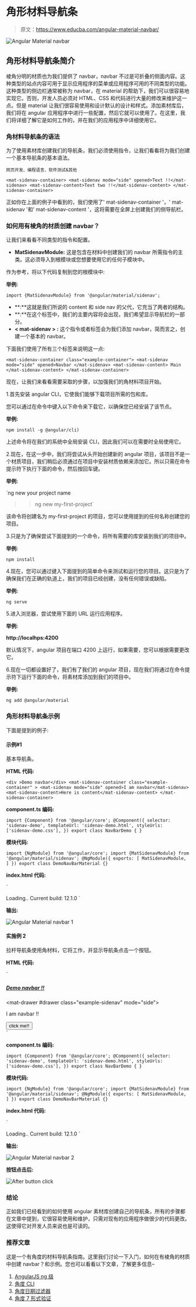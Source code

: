 # 角形材料导航条

> 原文：<https://www.educba.com/angular-material-navbar/>

![Angular Material navbar](img/98b00549690fd64b8285c49d64e369f2.png)



## 角形材料导航条简介

棱角分明的材质也为我们提供了 navbar，navbar 不过是可折叠的侧面内容。这种类型的站点内容可用于显示应用程序的菜单或应用程序可用的不同类型的功能。这种类型的侧边栏通常被称为 navbar，在 material 的帮助下，我们可以很容易地实现它。否则，开发人员必须对 HTML、CSS 和代码进行大量的修改来维护这一点。但是 material 让我们很容易使用和设计默认的设计和样式。添加素材库后，我们将在 angular 应用程序中进行一些配置，然后它就可以使用了。在这里，我们将详细了解它是如何工作的，并在我们的应用程序中详细使用它。

### 角材料导航条的语法

为了使用素材库创建我们的导航条，我们必须使用指令，让我们看看将为我们创建一个基本导航条的基本语法。

<small>网页开发、编程语言、软件测试&其他</small>

`<mat-sidenav-container>
<mat-sidenav mode="side" opened>Text !!</mat-sidenav>
<mat-sidenav-content>Text two !!</mat-sidenav-content>
</mat-sidenav-container>`

正如你在上面的例子中看到的，我们使用了' mat-sidenav-container '，' mat-sidenav '和' mat-sidenav-content '，这将需要在全屏上创建我们的侧导航栏。

### 如何用有棱角的材质创建 navbar？

让我们来看看不同类型的指令和配置。

*   **MatSidenavModule:** 这是包含在材料中创建我们的 navbar 所需指令的主类。这必须导入到根模块或您想要使用它的任何子模块中。

作为参考，将以下代码复制到您的根模块中:

**举例:**

`import {MatSidenavModule} from '@angular/material/sidenav';`

*   **<mat-sidenav-container>:**这就是我们所说的 content 和 side nav 的父代，它充当了两者的结构。
*   **<mat-side nav-content>:**在这个标签中，我们的主要内容将会出现，我们希望显示导航栏的一部分。
*   **< mat-sidenav > :** 这个指令或者标签会为我们添加 navbar，简而言之，创建一个基本的 navbar。

下面我们使用了所有三个标签来说明这一点:

`<mat-sidenav-container class="example-container">
<mat-sidenav mode="side" opened>Navbar </mat-sidenav>
<mat-sidenav-content> Main </mat-sidenav-content>
</mat-sidenav-container>`

现在，让我们来看看需要采取的步骤，以加强我们的角材料项目开始。

1.首先安装 angular CLI，它使我们能够下载项目所需的包和库。

您可以通过在命令中键入以下命令来下载它，以确保您已经安装了该节点。

**举例:**

`npm install -g @angular/cli)`

上述命令将在我们的系统中全局安装 CLI，因此我们可以在需要时全局使用它。

2.现在，在这一步中，我们将尝试从头开始创建新的 angular 项目，该项目不是一个材质项目，我们稍后必须通过在项目中安装材质依赖来添加它。所以只需在命令提示符下执行下面的命令，然后按回车键。

**举例:**

`ng new your project name
>> ng new my-first-project`

该命令将创建名为 my-first-project 的项目，您可以使用提到的任何名称创建您的项目。

3.只是为了确保尝试下面提到的一个命令，将所有需要的库安装到我们的项目中。

**举例:**

`npm install`

4.现在，您可以通过键入下面提到的简单命令来测试和运行您的项目。这只是为了确保我们在正确的轨道上，我们的项目已经创建，没有任何错误或缺陷。

**举例:**

`ng serve`

5.进入浏览器，尝试使用下面的 URL 运行应用程序。

**举例:**

**http://localhps:4200**

默认情况下，angular 项目在端口 4200 上运行，如果需要，您可以根据需要更改它。

6.现在一切都设置好了，我们有了我们的 angular 项目，现在我们将通过在命令提示符下运行下面的命令，将素材库添加到我们的项目中。

**举例:**

`ng add @angular/material`

### 角形材料导航条示例

下面是提到的例子:

#### 示例#1

基本导航条。

**HTML 代码:**

`<div >Demo navbar</div>
<mat-sidenav-container class="example-container" >
<mat-sidenav mode="side" opened>I am navbar</mat-sidenav>
<mat-sidenav-content>Here is content</mat-sidenav-content>
</mat-sidenav-container>`

**component.ts 编码:**

`import {Component} from '@angular/core';
@Component({
selector: 'sidenav-demo',
templateUrl: 'sidenav-demo.html',
styleUrls: ['sidenav-demo.css'],
})
export class NavBarDemo {
}`

**模块代码:**

`import {NgModule} from '@angular/core';
import {MatSidenavModule} from '@angular/material/sidenav';
@NgModule({
exports: [
MatSidenavModule,
] })
export class DemoNavBarMaterial {}`

**index.html 代码:**

`<!DOCTYPE html>
<html lang="en">
<head>
<meta charset="utf-8">
<meta name="viewport" content="width=device-width, initial-scale=1.0">
<link href="https://fonts.googleapis.com/icon?family=Material+Icons&display=block" rel="stylesheet">
<title>Demo basic navbar</title>
</head>
<body class="mat-app-background">
<sidenav-demo>Loading..</sidenav-demo>
Current build: 12.1.0
</body>
</html>`

**输出:**

![Angular Material navbar 1](img/d8d6c2357082f2d065335359151c40d2.png)



#### 实施例 2

拉杆导航条使用角材料，它将工作，并显示导航条点击一个按钮。

**HTML 代码:**

`<h5><u><i>Demo navbar !!</i></u></h5>
<mat-drawer-container class="example-container" autosize>
<mat-drawer #drawer class="example-sidenav" mode="side">
<p>I am navbar !!</p>
</mat-drawer>
<div class="example-sidenav-content">
<button type="button" mat-button color="primary" (click)="drawer.toggle()">
click me!!
</button>
</div>
</mat-drawer-container>`

**component.ts 编码:**

`import {Component} from '@angular/core';
@Component({
selector: 'sidenav-demo',
templateUrl: 'sidenav-demo.html',
styleUrls: ['sidenav-demo.css'],
})
export class NavBarDemo {
}`

**模块代码:**

`import {NgModule} from '@angular/core';
import {MatSidenavModule} from '@angular/material/sidenav';
@NgModule({
exports: [
MatSidenavModule,
] })
export class DemoNavBarMaterial {}`

**index.html 代码:**

`<!DOCTYPE html>
<html lang="en">
<head>
<meta charset="utf-8">
<meta name="viewport" content="width=device-width, initial-scale=1.0">
<link href="https://fonts.googleapis.com/icon?family=Material+Icons&display=block" rel="stylesheet">
<title>Demo basic navbar</title>
</head>
<body class="mat-app-background">
<sidenav-demo>Loading..</sidenav-demo>
Current build: 12.1.0
</body>
</html>`

**输出:**

![Angular Material navbar 2](img/84b64041d19f330a32b29a5108175f55.png)



**按钮点击后:**

![After button click](img/b2a75ac42f0302c6b4169a37b2611769.png)



### 结论

正如我们已经看到的如何使用 angular 素材库创建自己的导航条，所有的步骤都在文章中提到，它很容易使用和维护，只需对现有的应用程序做很少的代码更改。这使得它对开发人员来说也是可读的。

### 推荐文章

这是一个有角度的材料导航条指南。这里我们讨论一下入门，如何在有棱角的材质中创建 navbar？和示例。您也可以看看以下文章，了解更多信息–

1.  [AngularJS ng 级](https://www.educba.com/angularjs-ng-class/)
2.  [角度 CLI](https://www.educba.com/angular-cli/)
3.  [角度日期过滤器](https://www.educba.com/angularjs-date-filter/)
4.  [角度 7 形式验证](https://www.educba.com/angular-7-form-validations/)





